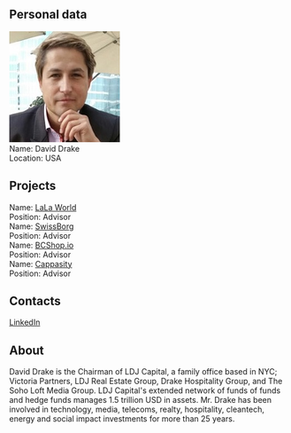 ## Personal data
![david drake photo](photo/david_drake.jpg)  
Name:   David Drake  
Location: USA  
## Projects 
Name: [LaLa World](../projects/lala_world.md)  
Position: Advisor    
Name: [SwissBorg](../projects/swissborg.md)  
Position: Advisor   
Name: [BCShop.io](../projects/bcshop_io.md)  
Position: Advisor    
Name: [Cappasity](../projects/cappasity.md)  
Position: Advisor
## Contacts
[LinkedIn](https://www.linkedin.com/in/ldjcapital/)    
## About
David Drake is the Chairman of LDJ Capital, a family office based in NYC; Victoria Partners, LDJ Real Estate Group, Drake Hospitality Group, and
The Soho Loft Media Group. LDJ Capital's extended network of funds of funds and hedge funds manages 1.5 trillion USD in assets. Mr. Drake has
been involved in technology, media, telecoms, realty, hospitality, cleantech, energy and social impact investments for more than 25 years.
